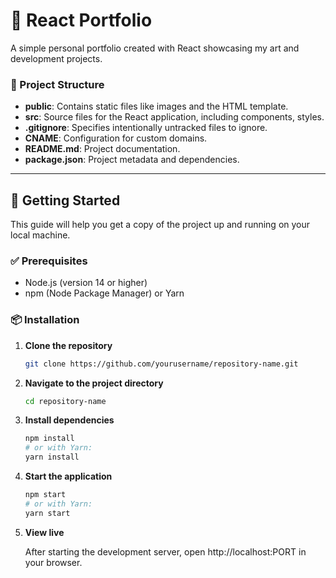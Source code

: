 # 🎨 React Portfolio

A simple personal portfolio created with React showcasing my art and development projects.

### 📁 Project Structure

- **public**: Contains static files like images and the HTML template.
- **src**: Source files for the React application, including components, styles.
- **.gitignore**: Specifies intentionally untracked files to ignore.
- **CNAME**: Configuration for custom domains.
- **README.md**: Project documentation.
- **package.json**: Project metadata and dependencies.
  
---

## 🚀 Getting Started

This guide will help you get a copy of the project up and running on your local machine.

### ✅ Prerequisites

- Node.js (version 14 or higher)
- npm (Node Package Manager) or Yarn

### 📦 Installation

1. **Clone the repository**
   ```bash
   git clone https://github.com/yourusername/repository-name.git
   ```

2. **Navigate to the project directory**
   ```bash
   cd repository-name
   ```

3. **Install dependencies**
   ```bash
   npm install
   # or with Yarn:
   yarn install
   ```

4. **Start the application**
   ```bash
   npm start
   # or with Yarn:
   yarn start
   ```

5. **View live**
   
   After starting the development server, open http://localhost:PORT in your browser.
